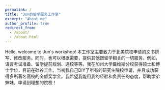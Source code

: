 ```yaml
---
permalink: /
title: "Jun的留学服务工作室"
excerpt: "About me"
author_profile: true
redirect_from: 
  - /about/
  - /about.html
---
```


Hello, welcome to Jun's workshop! 本工作室主要致力于北美院校申请的文书撰写、修改服务。同时，也可以根据需要，提供其他跟留学相关的一切服务。例如，语言考试准备、留学提前规划、选校等等。我在加州大学戴维斯分校获得硕士和博士学位，目前在硅谷工作。当初我自己DIY了所有的研究生院校申请，并且成功获得多所著名高校的全额奖学金。我希望我能用我的经验和负责任的态度，帮助学弟妹妹，申请到理想的院校！

